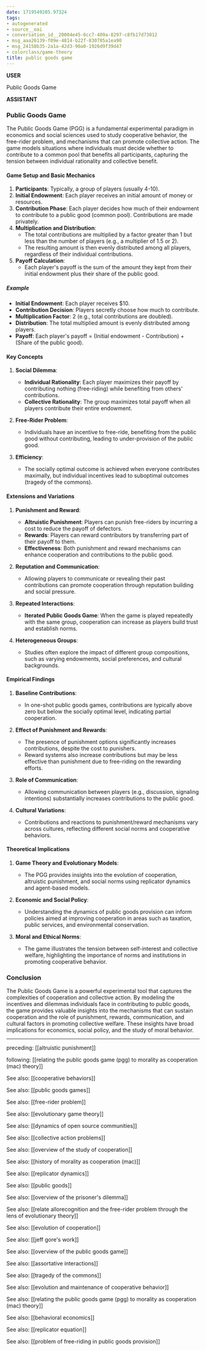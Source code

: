 ```yaml
---
date: 1719549205.97324
tags:
- autogenerated
- source__oai
- conversation_id__20004e45-6cc7-409a-8297-c8fb17d73012
- msg_aaa26139-f09e-4814-b22f-830785a1ea90
- msg_24158b35-2a1a-42d3-90a0-1926d9f39d47
- colorclass/game-theory
title: public goods game
---
```


**USER**

Public Goods Game


**ASSISTANT**

### Public Goods Game

The Public Goods Game (PGG) is a fundamental experimental paradigm in economics and social sciences used to study cooperative behavior, the free-rider problem, and mechanisms that can promote collective action. The game models situations where individuals must decide whether to contribute to a common pool that benefits all participants, capturing the tension between individual rationality and collective benefit.

#### Game Setup and Basic Mechanics

1. **Participants**: Typically, a group of players (usually 4-10).
2. **Initial Endowment**: Each player receives an initial amount of money or resources.
3. **Contribution Phase**: Each player decides how much of their endowment to contribute to a public good (common pool). Contributions are made privately.
4. **Multiplication and Distribution**:
   - The total contributions are multiplied by a factor greater than 1 but less than the number of players (e.g., a multiplier of 1.5 or 2).
   - The resulting amount is then evenly distributed among all players, regardless of their individual contributions.
5. **Payoff Calculation**:
   - Each player's payoff is the sum of the amount they kept from their initial endowment plus their share of the public good.

##### Example

- **Initial Endowment**: Each player receives $10.
- **Contribution Decision**: Players secretly choose how much to contribute.
- **Multiplication Factor**: 2 (e.g., total contributions are doubled).
- **Distribution**: The total multiplied amount is evenly distributed among players.
- **Payoff**: Each player's payoff = (Initial endowment - Contribution) + (Share of the public good).

#### Key Concepts

1. **Social Dilemma**:
   - **Individual Rationality**: Each player maximizes their payoff by contributing nothing (free-riding) while benefiting from others' contributions.
   - **Collective Rationality**: The group maximizes total payoff when all players contribute their entire endowment.

2. **Free-Rider Problem**:
   - Individuals have an incentive to free-ride, benefiting from the public good without contributing, leading to under-provision of the public good.

3. **Efficiency**:
   - The socially optimal outcome is achieved when everyone contributes maximally, but individual incentives lead to suboptimal outcomes (tragedy of the commons).

#### Extensions and Variations

1. **Punishment and Reward**:
   - **Altruistic Punishment**: Players can punish free-riders by incurring a cost to reduce the payoff of defectors.
   - **Rewards**: Players can reward contributors by transferring part of their payoff to them.
   - **Effectiveness**: Both punishment and reward mechanisms can enhance cooperation and contributions to the public good.

2. **Reputation and Communication**:
   - Allowing players to communicate or revealing their past contributions can promote cooperation through reputation building and social pressure.

3. **Repeated Interactions**:
   - **Iterated Public Goods Game**: When the game is played repeatedly with the same group, cooperation can increase as players build trust and establish norms.

4. **Heterogeneous Groups**:
   - Studies often explore the impact of different group compositions, such as varying endowments, social preferences, and cultural backgrounds.

#### Empirical Findings

1. **Baseline Contributions**:
   - In one-shot public goods games, contributions are typically above zero but below the socially optimal level, indicating partial cooperation.

2. **Effect of Punishment and Rewards**:
   - The presence of punishment options significantly increases contributions, despite the cost to punishers.
   - Reward systems also increase contributions but may be less effective than punishment due to free-riding on the rewarding efforts.

3. **Role of Communication**:
   - Allowing communication between players (e.g., discussion, signaling intentions) substantially increases contributions to the public good.

4. **Cultural Variations**:
   - Contributions and reactions to punishment/reward mechanisms vary across cultures, reflecting different social norms and cooperative behaviors.

#### Theoretical Implications

1. **Game Theory and Evolutionary Models**:
   - The PGG provides insights into the evolution of cooperation, altruistic punishment, and social norms using replicator dynamics and agent-based models.

2. **Economic and Social Policy**:
   - Understanding the dynamics of public goods provision can inform policies aimed at improving cooperation in areas such as taxation, public services, and environmental conservation.

3. **Moral and Ethical Norms**:
   - The game illustrates the tension between self-interest and collective welfare, highlighting the importance of norms and institutions in promoting cooperative behavior.

### Conclusion

The Public Goods Game is a powerful experimental tool that captures the complexities of cooperation and collective action. By modeling the incentives and dilemmas individuals face in contributing to public goods, the game provides valuable insights into the mechanisms that can sustain cooperation and the role of punishment, rewards, communication, and cultural factors in promoting collective welfare. These insights have broad implications for economics, social policy, and the study of moral behavior.


---

preceding: [[altruistic punishment]]  


following: [[relating the public goods game (pgg) to morality as cooperation (mac) theory]]

See also: [[cooperative behaviors]]


See also: [[public goods games]]


See also: [[free-rider problem]]


See also: [[evolutionary game theory]]


See also: [[dynamics of open source communities]]


See also: [[collective action problems]]


See also: [[overview of the study of cooperation]]


See also: [[history of morality as cooperation (mac)]]


See also: [[replicator dynamics]]


See also: [[public goods]]


See also: [[overview of the prisoner's dilemma]]


See also: [[relate allorecognition and the free-rider problem through the lens of evolutionary theory]]


See also: [[evolution of cooperation]]


See also: [[jeff gore's work]]


See also: [[overview of the public goods game]]


See also: [[assortative interactions]]


See also: [[tragedy of the commons]]


See also: [[evolution and maintenance of cooperative behavior]]


See also: [[relating the public goods game (pgg) to morality as cooperation (mac) theory]]


See also: [[behavioral economics]]


See also: [[replicator equation]]


See also: [[problem of free-riding in public goods provision]]